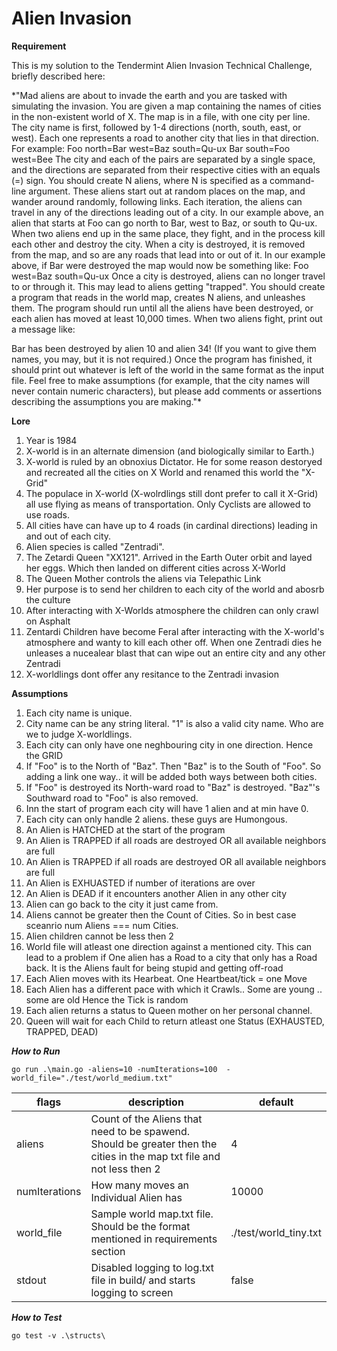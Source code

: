 # Alien Invasion

****Requirement**** 

This is my solution to the Tendermint Alien Invasion Technical Challenge, briefly described here:

*"Mad aliens are about to invade the earth and you are tasked with simulating the
invasion.
You are given a map containing the names of cities in the non-existent world of
X. The map is in a file, with one city per line. The city name is first,
followed by 1-4 directions (north, south, east, or west). Each one represents a
road to another city that lies in that direction.
For example:
Foo north=Bar west=Baz south=Qu-ux
Bar south=Foo west=Bee
The city and each of the pairs are separated by a single space, and the
directions are separated from their respective cities with an equals (=) sign.
You should create N aliens, where N is specified as a command-line argument.
These aliens start out at random places on the map, and wander around randomly,
following links. Each iteration, the aliens can travel in any of the directions
leading out of a city. In our example above, an alien that starts at Foo can go
north to Bar, west to Baz, or south to Qu-ux.
When two aliens end up in the same place, they fight, and in the process kill
each other and destroy the city. When a city is destroyed, it is removed from
the map, and so are any roads that lead into or out of it.
In our example above, if Bar were destroyed the map would now be something
like:
Foo west=Baz south=Qu-ux
Once a city is destroyed, aliens can no longer travel to or through it. This
may lead to aliens getting "trapped".
You should create a program that reads in the world map, creates N aliens, and
unleashes them. The program should run until all the aliens have been
destroyed, or each alien has moved at least 10,000 times. When two aliens
fight, print out a message like:

Bar has been destroyed by alien 10 and alien 34!
(If you want to give them names, you may, but it is not required.) Once the
program has finished, it should print out whatever is left of the world in the
same format as the input file.
Feel free to make assumptions (for example, that the city names will never
contain numeric characters), but please add comments or assertions describing
the assumptions you are making."*
   


****Lore****

1. Year is 1984
2. X-world is in an alternate dimension (and biologically similar to Earth.)
3. X-world is ruled by an obnoxius Dictator. He for some reason destoryed and recreated all the cities on X World and renamed this world the "X-Grid"
4. The populace in X-world (X-wolrdlings still dont prefer to call it X-Grid) all use flying as means of transportation. Only Cyclists are allowed to use roads.
5. All cities have can have up to 4 roads (in cardinal directions) leading in and out of each city.
6. Alien species is called "Zentradi". 
7. The Zetardi Queen "XX121". Arrived in the Earth Outer orbit and layed her eggs. Which then landed on different cities across X-World
8. The Queen Mother controls the aliens via Telepathic Link
9. Her purpose is to send her children to each city of the world and abosrb the culture
10. After interacting with X-Worlds atmosphere the children can only crawl on Asphalt
11. Zentardi Children have become Feral after interacting with the X-world's atmosphere and wanty to kill each other off. When one Zentradi dies he unleases a nucealear blast that can wipe out an entire city and any other Zentradi
12. X-worldlings dont offer any resitance to the Zentradi invasion
   

****Assumptions****

1. Each city name is unique.
2. City name can be any string literal. "1" is also a valid city name. Who are we to judge X-worldlings.
3. Each city can only have one neghbouring city in one direction. Hence the GRID
4. If "Foo" is to the North of "Baz". Then "Baz" is to the South of "Foo". So adding a link one way.. it will be added both ways between both cities.
5. If "Foo" is destroyed its North-ward road to "Baz" is destroyed. "Baz"'s Southward road to "Foo" is also removed.
6. Inn the start of program each city will have 1 alien and at min have 0.
7. Each city can only handle 2 aliens. these guys are Humongous. 
8. An Alien is HATCHED at the start of the program
9. An Alien is TRAPPED if all roads are destroyed OR all available neighbors are full
10. An Alien is TRAPPED if all roads are destroyed OR all available neighbors are full
11. An Alien is EXHUASTED if number of iterations are over
12. An Alien is DEAD if it encounters another Alien in any other city
13. Alien can go back to the city it just came from.
14. Aliens cannot be greater then the Count of Cities. So in best case sceanrio num Aliens === num Cities.
15. Alien children cannot be less then 2
16. World file will atleast one direction against a mentioned city. This can lead to a problem if One alien has a Road to a city that only has a Road back. It is the Aliens fault for being stupid and getting off-road
17. Each Alien moves with its Hearbeat. One Heartbeat/tick = one Move
18. Each Alien has a different pace with which it Crawls.. Some are young .. some are old Hence the Tick is random
19. Each alien returns a status to Queen mother on her personal channel. 
20. Queen will wait for each Child to return atleast one Status (EXHAUSTED, TRAPPED, DEAD)

***How to Run***
```
go run .\main.go -aliens=10 -numIterations=100  -world_file="./test/world_medium.txt"
```

| flags | description | default |
| ------------- | ------------- | ------------- |
| aliens | Count of the Aliens that need to be spawend. Should be greater then the cities in the map txt file and not less then 2  | 4| 
| numIterations  | How many moves an Individual Alien has  | 10000 |
| world_file  | Sample world map.txt file. Should be the format mentioned in requirements section  | ./test/world_tiny.txt |
| stdout  | Disabled logging to log.txt file in build/ and starts logging to screen | false |

***How to Test***
```
go test -v .\structs\
```
